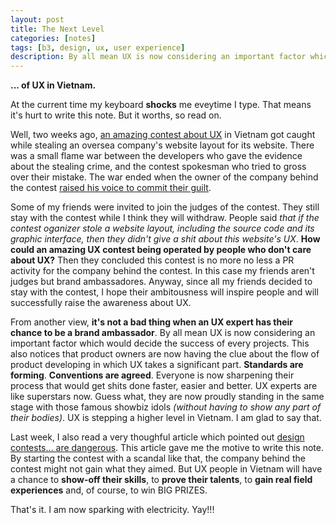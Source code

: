 ```yaml
---
layout: post
title: The Next Level
categories: [notes]
tags: [b3, design, ux, user experience]
description: By all mean UX is now considering an important factor which would decide the success of every projects.
---
```


__... of UX in Vietnam.__

At the current time my keyboard __shocks__ me eveytime I type. That means it's hurt to write this note. But it worths, so read on.

Well, two weeks ago, [an amazing contest about UX](http://amazingux.vn/) in Vietnam got caught while stealing an oversea company's website layout for its website. There was a small flame war between the developers who gave the evidence about the stealing crime, and the contest spokesman who tried to gross over their mistake. The war ended when the owner of the company behind the contest [raised his voice to commit their guilt](https://www.facebook.com/moskital/posts/10153433843858730?comment_id=10153433898048730&comment_tracking=%7B%22tn%22%3A%22R0%22%7D).

Some of my friends were invited to join the judges of the contest. They still stay with the contest while I think they will withdraw. People said _that if the contest oganizer stole a website layout, including the source code and its graphic interface, then they didn't give a shit about this website's UX_. __How could an amazing UX contest being operated by people who don't care about UX?__ Then they concluded this contest is no more no less a PR activity for the company behind the contest. In this case my friends aren't judges but brand ambassadores. Anyway, since all my friends decided to stay with the contest, I hope their ambitousness will inspire people and will successfully raise the awareness about UX.

From another view, __it's not a bad thing when an UX expert has their chance to be a brand ambassador__. By all mean UX is now considering an important factor which would decide the success of every projects. This also notices that product owners are now having the clue about the flow of product developing in which UX takes a significant part. __Standards are forming__. __Conventions are agreed__. Everyone is now sharpening their process that would get shits done faster, easier and better. UX experts are like superstars now. Guess what, they are now proudly standing in the same stage with those famous showbiz idols _(without having to show any part of their bodies)_. UX is stepping a higher level in Vietnam. I am glad to say that.

Last week, I also read a very thoughful article which pointed out [design contests... are dangerous](http://www.nospec.com/design-contests). This article gave me the motive to write this note. By starting the contest with a scandal like that, the company behind the contest might not gain what they aimed. But UX people in Vietnam will have a chance to __show-off their skills__, to __prove their talents__, to __gain real field experiences__ and, of course, to win BIG PRIZES. 

That's it. I am now sparking with electricity. Yay!!!